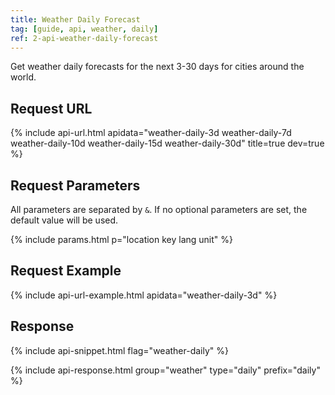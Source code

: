 ```yaml
---
title: Weather Daily Forecast
tag: [guide, api, weather, daily]
ref: 2-api-weather-daily-forecast
---
```


Get weather daily forecasts for the next 3-30 days for cities around the world.

## Request URL

{% include api-url.html apidata="weather-daily-3d weather-daily-7d weather-daily-10d weather-daily-15d weather-daily-30d" title=true dev=true %}
  
## Request Parameters

All parameters are separated by `&`. If no optional parameters are set, the default value will be used.

{% include params.html p="location key lang unit" %}

## Request Example

{% include api-url-example.html apidata="weather-daily-3d" %}

## Response

{% include api-snippet.html flag="weather-daily" %}

{% include api-response.html group="weather" type="daily" prefix="daily" %}
